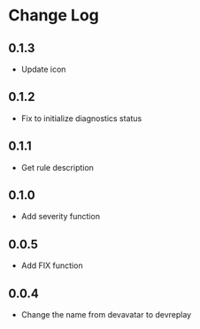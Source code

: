 # Change Log

## 0.1.3

* Update icon

## 0.1.2

* Fix to initialize diagnostics status

## 0.1.1

* Get rule description

## 0.1.0

* Add severity function

## 0.0.5

* Add FIX function

## 0.0.4

* Change the name from devavatar to devreplay
